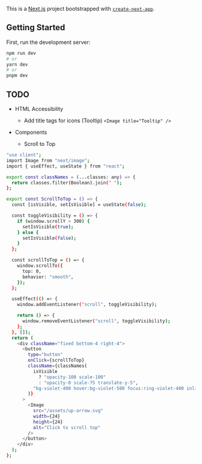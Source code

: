 This is a [Next.js](https://nextjs.org/) project bootstrapped with [`create-next-app`](https://github.com/vercel/next.js/tree/canary/packages/create-next-app).

## Getting Started

First, run the development server:

```bash
npm run dev
# or
yarn dev
# or
pnpm dev
```


## TODO
* HTML Accessibility
  * Add title tags for icons (Tooltip) ```<Image title="Tooltip" />```
 
 * Components
    * Scroll to Top
      
      
```bash
"use client";
import Image from "next/image";
import { useEffect, useState } from "react";

export const classNames = (...classes: any) => {
  return classes.filter(Boolean).join(" ");
};

export const ScrollToTop = () => {
  const [isVisible, setIsVisible] = useState(false);

  const toggleVisibility = () => {
    if (window.scrollY > 300) {
      setIsVisible(true);
    } else {
      setIsVisible(false);
    }
  };

  const scrollToTop = () => {
    window.scrollTo({
      top: 0,
      behavior: "smooth",
    });
  };

  useEffect(() => {
    window.addEventListener("scroll", toggleVisibility);

    return () => {
      window.removeEventListener("scroll", toggleVisibility);
    };
  }, []);
  return (
    <div className="fixed bottom-4 right-4">
      <button
        type="button"
        onClick={scrollToTop}
        className={classNames(
          isVisible
            ? "opacity-100 scale-100"
            : "opacity-0 scale-75 translate-y-5",
          "bg-violet-400 hover:bg-violet-500 focus:ring-violet-400 inline-flex items-center rounded-full p-3 text-white shadow-sm transition focus:outline-none focus:ring-2 focus:ring-offset-2"
        )}
      >
        <Image
          src="/assets/up-arrow.svg"
          width={24}
          height={24}
          alt="Click to scroll top"
        />
      </button>
    </div>
  );
};

```
